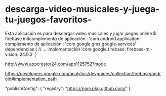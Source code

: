 # descarga-video-musicales-y-juega-tu-juegos-favoritos-
Esta aplicación  es para descargar video musicales  y jugar  juegos  online 
$ firebase initcomplemento de aplicación : 'com.android.application' complemento de aplicación : 'com.google.gms.google-services' dependencias { // ...   implementación 'com.google.firebase: firebase-ml-vision: 24.0.3' } 
 
http://www.appcreator24.com/app1125752?mode



https://developers.google.com/analytics/devguides/collection/firebase/android#implementation_path
  

"publishConfig": { "registry": "https://npm.pkg.github.com/" }
